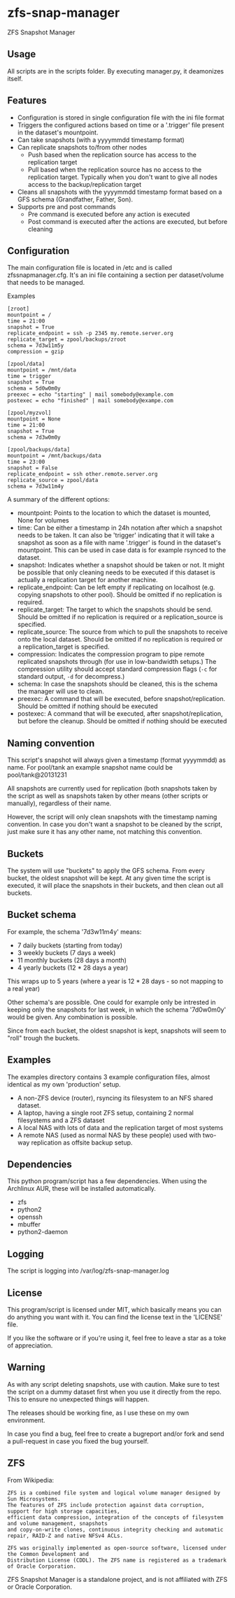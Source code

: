 zfs-snap-manager
================

ZFS Snapshot Manager

Usage
-----

All scripts are in the scripts folder. By executing manager.py, it deamonizes itself.

Features
--------

* Configuration is stored in single configuration file with the ini file format
* Triggers the configured actions based on time or a '.trigger' file present in the dataset's mountpoint.
* Can take snapshots (with a yyyymmdd timestamp format)
* Can replicate snapshots to/from other nodes
  * Push based when the replication source has access to the replication target
  * Pull based when the replication source has no access to the replication target. Typically when you don't want to give
    all nodes access to the backup/replication target
* Cleans all snapshots with the yyyymmdd timestamp format based on a GFS schema (Grandfather, Father, Son).
* Supports pre and post commands
  * Pre command is executed before any action is executed
  * Post command is executed after the actions are executed, but before cleaning

Configuration
-------------

The main configuration file is located in /etc and is called zfssnapmanager.cfg. It's an ini
file containing a section per dataset/volume that needs to be managed.

Examples

    [zroot]
    mountpoint = /
    time = 21:00
    snapshot = True
    replicate_endpoint = ssh -p 2345 my.remote.server.org
    replicate_target = zpool/backups/zroot
    schema = 7d3w11m5y
    compression = gzip

    [zpool/data]
    mountpoint = /mnt/data
    time = trigger
    snapshot = True
    schema = 5d0w0m0y
    preexec = echo "starting" | mail somebody@example.com
    postexec = echo "finished" | mail somebody@exampe.com

    [zpool/myzvol]
    mountpoint = None
    time = 21:00
    snapshot = True
    schema = 7d3w0m0y

    [zpool/backups/data]
    mountpoint = /mnt/backups/data
    time = 23:00
    snapshot = False
    replicate_endpoint = ssh other.remote.server.org
    replicate_source = zpool/data
    schema = 7d3w11m4y

A summary of the different options:

* mountpoint: Points to the location to which the dataset is mounted, None for volumes
* time: Can be either a timestamp in 24h notation after which a snapshot needs to be taken. It can also be 'trigger' indicating that it will take a snapshot as soon as a file with name '.trigger' is found in the dataset's mountpoint. This can be used in case data is for example rsynced to the dataset.
* snapshot: Indicates whether a snapshot should be taken or not. It might be possible that only cleaning needs to be executed if this dataset is actually a replication target for another machine.
* replicate_endpoint: Can be left empty if replicating on localhost (e.g. copying snapshots to other pool). Should be omitted if no replication is required.
* replicate_target: The target to which the snapshots should be send. Should be omitted if no replication is required or a replication_source is specified.
* replicate_source: The source from which to pull the snapshots to receive onto the local dataset. Should be omitted if no replication is required or a replication_target is specified.
* compression: Indicates the compression program to pipe remote replicated snapshots through (for use in low-bandwidth setups.) The compression utility should accept standard compression flags (`-c` for standard output, `-d` for decompress.)
* schema: In case the snapshots should be cleaned, this is the schema the manager will use to clean.
* preexec: A command that will be executed, before snapshot/replication. Should be omitted if nothing should be executed
* postexec: A command that will be executed, after snapshot/replication,  but before the cleanup. Should be omitted if nothing should be executed

Naming convention
-----------------

This script's snapshot will always given a timestamp (format yyyymmdd) as name. For pool/tank an
example snapshot name could be pool/tank@20131231

All snapshots are currently used for replication (both snapshots taken by the script as well as snapshots taken by
other means (other scripts or manually), regardless of their name.

However, the script will only clean snapshots with the timestamp naming convention. In case you don't want a snapshot to
be cleaned by the script, just make sure it has any other name, not matching this convention.

Buckets
-------

The system will use "buckets" to apply the GFS schema.
From every bucket, the oldest snapshot will be kept. At any given time the script is
executed, it will place the snapshots in their buckets, and then clean out all buckets.

Bucket schema
-------------

For example, the schema '7d3w11m4y' means:

* 7 daily buckets (starting from today)
* 3 weekly buckets (7 days a week)
* 11 monthly buckets (28 days a month)
* 4 yearly buckets (12 * 28 days a year)

This wraps up to 5 years (where a year is 12 * 28 days - so not mapping to a real year)

Other schema's are possible. One could for example only be intrested in keeping only the
snapshots for last week, in which the schema '7d0w0m0y' would be given. Any combination is possible.

Since from each bucket, the oldest snapshot is kept, snapshots will seem to "roll"
trough the buckets.

Examples
--------

The examples directory contains 3 example configuration files, almost identical as my own 'production' setup.

* A non-ZFS device (router), rsyncing its filesystem to an NFS shared dataset.
* A laptop, having a single root ZFS setup, containing 2 normal filesystems and a ZFS dataset
* A local NAS with lots of data and the replication target of most systems
* A remote NAS (used as normal NAS by these people) used with two-way replication as offsite backup setup.

Dependencies
------------

This python program/script has a few dependencies. When using the Archlinux AUR, these will be installed automatically.

* zfs
* python2
* openssh
* mbuffer
* python2-daemon

Logging
-------

The script is logging into /var/log/zfs-snap-manager.log

License
-------

This program/script is licensed under MIT, which basically means you can do anything you want with it. You can find
the license text in the 'LICENSE' file.

If you like the software or if you're using it, feel free to leave a star as a toke of appreciation.

Warning
-------

As with any script deleting snapshots, use with caution. Make sure to test the script on
a dummy dataset first when you use it directly from the repo. This to ensure no unexpected things will happen.

The releases should be working fine, as I use these on my own environment.

In case you find a bug, feel free to create a bugreport and/or fork and send a pull-request
in case you fixed the bug yourself.

ZFS
---

From Wikipedia:

    ZFS is a combined file system and logical volume manager designed by Sun Microsystems.
    The features of ZFS include protection against data corruption, support for high storage capacities,
    efficient data compression, integration of the concepts of filesystem and volume management, snapshots
    and copy-on-write clones, continuous integrity checking and automatic repair, RAID-Z and native NFSv4 ACLs.

    ZFS was originally implemented as open-source software, licensed under the Common Development and
    Distribution License (CDDL). The ZFS name is registered as a trademark of Oracle Corporation.

ZFS Snapshot Manager is a standalone project, and is not affiliated with ZFS or Oracle Corporation.
